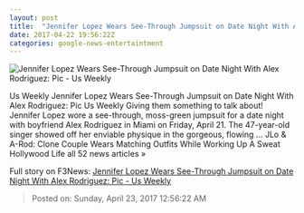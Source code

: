 ```yaml
---
layout: post
title:  "Jennifer Lopez Wears See-Through Jumpsuit on Date Night With Alex Rodriguez: Pic - Us Weekly"
date: 2017-04-22 19:56:22Z
categories: google-news-entertaintment
---
```


![Jennifer Lopez Wears See-Through Jumpsuit on Date Night With Alex Rodriguez: Pic - Us Weekly](http://img.usmagazine.com/social/alex-rodriguez-jennier-lopez-3a821b90-9015-4b2b-9f1c-746bcd638167.jpg)

Us Weekly Jennifer Lopez Wears See-Through Jumpsuit on Date Night With Alex Rodriguez: Pic Us Weekly Giving them something to talk about! Jennifer Lopez wore a see-through, moss-green jumpsuit for a date night with boyfriend Alex Rodriguez in Miami on Friday, April 21. The 47-year-old singer showed off her enviable physique in the gorgeous, flowing ... JLo & A-Rod: Clone Couple Wears Matching Outfits While Working Up A Sweat Hollywood Life all 52 news articles »


Full story on F3News: [Jennifer Lopez Wears See-Through Jumpsuit on Date Night With Alex Rodriguez: Pic - Us Weekly](http://www.f3nws.com/n/2btSDG)

> Posted on: Sunday, April 23, 2017 12:56:22 AM

